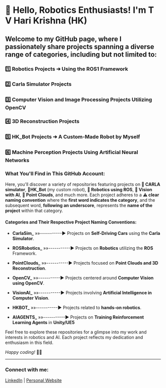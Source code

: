 # 🤖 Hello, Robotics Enthusiasts! I'm T V Hari Krishna (HK)

## Welcome to my GitHub page, where I passionately share projects spanning a diverse range of categories, including but not limited to:
### 1️⃣ Robotics Projects ➔ Using the ROS1 Framework 
### 2️⃣ Carla Simulator Projects
### 3️⃣ Computer Vision and Image Processing Projects Utilizing OpenCV
### 4️⃣ 3D Reconstruction Projects
### 5️⃣ HK_Bot Projects ➔ A Custom-Made Robot by Myself
### 6️⃣ Machine Perception Projects Using Artificial Neural Networks 

### What You'll Find in This GitHub Account:
Here, you'll discover a variety of repositories featuring projects on **🚗 CARLA simulator**, **🦾HK_Bot** (my custom robot), **🤖 Robotics using ROS**, **👀 Vision with AI**, **🌟 Point Clouds**, and much more. Each project adheres to a **⚠️ clear naming convention** where the **first word indicates the category**, and the subsequent word, **following an underscore**, represents the **name of the project** within that category. 

#### Categories and Their Respective Project Naming Conventions:

- **CarlaSim_**     »»-----------► Projects on **Self-Driving Cars** using the **Carla Simulator**.

- **ROSRobotics_**  »»-----------► Projects on **Robotics** utilizing the **ROS** Framework.

- **PointClouds_**  »»-----------► Projects focused on **Point Clouds and 3D Reconstruction**.

- **OpenCV_**       »»-----------► Projects centered around **Computer Vision using OpenCV**.
    
- **VisionAI_**     »»-----------► Projects involving **Artificial Intelligence in Computer Vision**.

- **HKBOT_**        »»-----------► Projects related to **hands-on robotics**.

- **AIAGENTS_**     »»-----------► Projects on **Training Reinforcement Learning Agents** in **Unity/UE5**

Feel free to explore these repositories for a glimpse into my work and interests in robotics and AI. Each project reflects my dedication and enthusiasm in this field.

_Happy coding!_ 🚀🤖

---

### Connect with me:

[LinkedIn](#) | [Personal Website](#)
